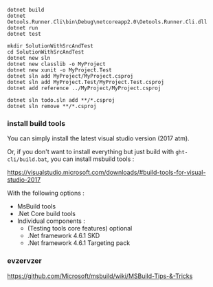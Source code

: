 ```
dotnet build
dotnet Oetools.Runner.Cli\bin\Debug\netcoreapp2.0\Oetools.Runner.Cli.dll
dotnet run
dotnet test
```

```
mkdir SolutionWithSrcAndTest
cd SolutionWithSrcAndTest
dotnet new sln
dotnet new classlib -o MyProject
dotnet new xunit -o MyProject.Test
dotnet sln add MyProject/MyProject.csproj
dotnet sln add MyProject.Test/MyProject.Test.csproj
dotnet add reference ../MyProject/MyProject.csproj

dotnet sln todo.sln add **/*.csproj
dotnet sln remove **/*.csproj
```

### install build tools

You can simply install the latest visual studio version (2017 atm).

Or, if you don't want to install everything but just build with `ght-cli/build.bat`, you can install msbuild tools :

https://visualstudio.microsoft.com/downloads/#build-tools-for-visual-studio-2017

With the following options :

- MsBuild tools
- .Net Core build tools
- Individual components :
  - (Testing tools core features) optional
  - .Net framework 4.6.1 SKD
  - .Net framework 4.6.1 Targeting pack


### evzervzer

https://github.com/Microsoft/msbuild/wiki/MSBuild-Tips-&-Tricks